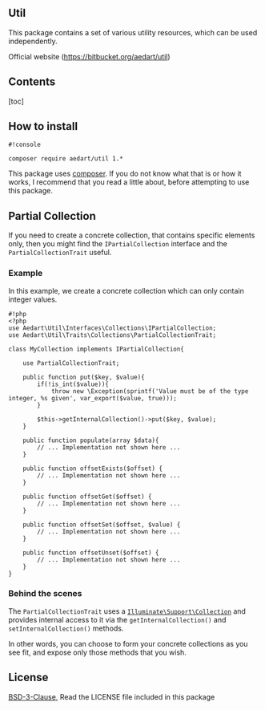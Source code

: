 ## Util ##

This package contains a set of various utility resources, which can be used independently. 

Official website (https://bitbucket.org/aedart/util)

## Contents ##

[toc]

## How to install ##

```
#!console

composer require aedart/util 1.*
```

This package uses [composer](https://getcomposer.org/). If you do not know what that is or how it works, I recommend that you read a little about, before attempting to use this package.

## Partial Collection ##

If you need to create a concrete collection, that contains specific elements only, then you might find the `IPartialCollection` interface and the `PartialCollectionTrait` useful. 

### Example ###

In this example, we create a concrete collection which can only contain integer values.

```
#!php
<?php
use Aedart\Util\Interfaces\Collections\IPartialCollection;
use Aedart\Util\Traits\Collections\PartialCollectionTrait;

class MyCollection implements IPartialCollection{
    
    use PartialCollectionTrait;

    public function put($key, $value){
        if(!is_int($value)){
            throw new \Exception(sprintf('Value must be of the type integer, %s given', var_export($value, true)));
        }

        $this->getInternalCollection()->put($key, $value);
    }
    
    public function populate(array $data){
        // ... Implementation not shown here ...
    }
    
    public function offsetExists($offset) {
        // ... Implementation not shown here ...
    }
    
    public function offsetGet($offset) {
        // ... Implementation not shown here ...
    }
    
    public function offsetSet($offset, $value) {
        // ... Implementation not shown here ...
    }
    
    public function offsetUnset($offset) {
        // ... Implementation not shown here ...
    }
}
```

### Behind the scenes ###

The `PartialCollectionTrait` uses a [`Illuminate\Support\Collection`](http://laravel.com/docs/5.0/collections) and provides internal access to it via the `getInternalCollection()` and
`setInternalCollection()` methods.

In other words, you can choose to form your concrete collections as you see fit, and expose only those methods that you wish.

## License ##

[BSD-3-Clause](http://spdx.org/licenses/BSD-3-Clause), Read the LICENSE file included in this package